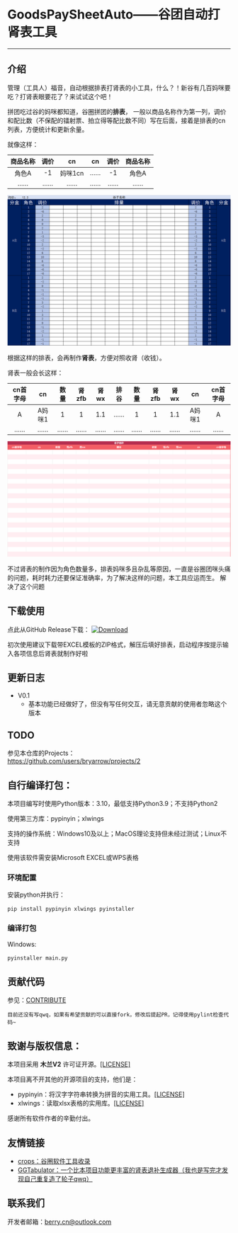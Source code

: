 # GoodsPaySheetAuto——谷团自动打肾表工具

---
## 介绍

管理（工具人）福音，自动根据排表打肾表的小工具，什么？！新谷有几百妈咪要吃？打肾表眼要花了？来试试这个吧！

拼团吃过谷的妈咪都知道，谷圈拼团的**排表**，
一般以商品名称作为第一列，调价和配比数（不保配的镭射票、拍立得等配比数不同）写在后面，接着是排表的cn列表，方便统计和更新余量。

就像这样： 

| 商品名称 | 调价 |  cn   | cn | 调价 | 商品名称 |
|:----:|:--:|:-----:|:--:|:--:|:----:|
| 角色A  | -1 | 妈咪1cn | …… | -1 | 角色A  |
|  ……  | …… |  ……   | …… | …… |  ……  |

![排表模板](./.github/ReadmeSrc/排表模板.png "本软件使用的排表模板截图")

根据这样的排表，会再制作**肾表**，方便对照收肾（收钱）。

肾表一般会长这样：

| cn首字母 |  cn  | 数量 | 肾zfb | 肾wx | 排谷 | 数量 | 肾zfb | 肾wx |  cn  | cn首字母 |
|:-----:|:----:|:--:|:----:|:---:|:--:|:--:|:----:|:---:|:----:|:-----:|
|   A   | A妈咪1 | 1  |  1   | 1.1 | …… | 1  |  1   | 1.1 | A妈咪1 |   A   |
|  ……   |  ……  | …… |  ……  | ……  | …… | …… |  ……  | ……  |  ……  |  ……   |

![肾表模板](./.github/ReadmeSrc/肾表模板.png "本软件使用的肾表模板截图")

不过肾表的制作因为角色数量多，排表妈咪多且杂乱等原因，一直是谷圈团咪头痛的问题，耗时耗力还要保证准确率，为了解决这样的问题，本工具应运而生。
解决了这个问题

## 下载使用

点此从GitHub Release下载：
[![Download](https://img.shields.io/github/v/release/bryarrow/GoodsPaySheetAuto?label=Download)](https://github.com/shatyuka/Zhiliao/releases/latest)

初次使用建议下载带EXCEL模板的ZIP格式，解压后填好排表，启动程序按提示输入各项信息后肾表就制作好啦

## 更新日志

- V0.1
  - 基本功能已经做好了，但没有写任何交互，请无意贡献的使用者忽略这个版本

## TODO

参见本仓库的Projects：  
https://github.com/users/bryarrow/projects/2

## 自行编译打包：

本项目编写时使用Python版本：3.10，最低支持Python3.9；不支持Python2

使用第三方库：pypinyin；xlwings

支持的操作系统：Windows10及以上；MacOS理论支持但未经过测试；Linux不支持

使用该软件需安装Microsoft EXCEL或WPS表格

### 环境配置

安装python并执行：

```bash
pip install pypinyin xlwings pyinstaller
```

### 编译打包

Windows:
```bash
pyinstaller main.py
```

## 贡献代码

参见：[CONTRIBUTE]()

`目前还没有写qwq，如果有希望贡献的可以直接fork，修改后提起PR，记得使用pylint检查代码~`

## 致谢与版权信息：

本项目采用 **木兰V2** 许可证开源。[[LICENSE]](https://github.com/bryarrow/GoodsPaySheetAuto/blob/master/LICENSE)

本项目离不开其他的开源项目的支持，他们是：

- pypinyin：将汉字字符串转换为拼音的实用工具。[[LICENSE]](https://github.com/mozillazg/python-pinyin/blob/master/LICENSE.txt)
- xlwings：读取xlsx表格的实用库。[[LICENSE]](https://github.com/xlwings/xlwings/blob/main/LICENSE.txt)

感谢所有软件作者的辛勤付出。

## 友情链接

- [crops：谷圈软件工具收录](https://github.com/bryarrow/crops)
- [GGTabulator：一个比本项目功能更丰富的肾表退补生成器（我也是写完才发现自己重复造了轮子qwq）](https://github.com/Banny-D/GGTabulator)

## 联系我们

开发者邮箱：berry.cn@outlook.com
